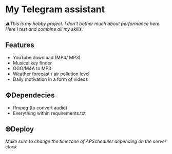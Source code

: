 <h1>My Telegram assistant</h1>
<i>⚠️This is my hobby project. I don't bother much about performance here.</br>
Here I test and combine all my skills.</i>

<h2>Features</h2>
<ul>
  <li>YouTube download (MP4/ MP3)</li>
  <li>Musical key finder</li>
  <li>OGG/M4A to MP3</li>
  <li>Weather forecast / air pollution level</li>
  <li>Daily motivation in a form of videos</li>
</ul>

<h2>⚙️Dependecies</h2>
<ul>
  <li>ffmpeg (to convert audio)</li>
  <li>Everything within requirements.txt</li>
</ul>

<h2>🌐Deploy</h2>
<i>Make sure to change the timezone of APScheduler depending on the server clock</i>
